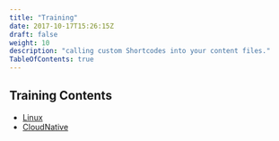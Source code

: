 ```yaml
---
title: "Training"
date: 2017-10-17T15:26:15Z
draft: false
weight: 10
description: "calling custom Shortcodes into your content files."
TableOfContents: true
---
```


## Training Contents

* [Linux](linux/)
* [CloudNative]()

